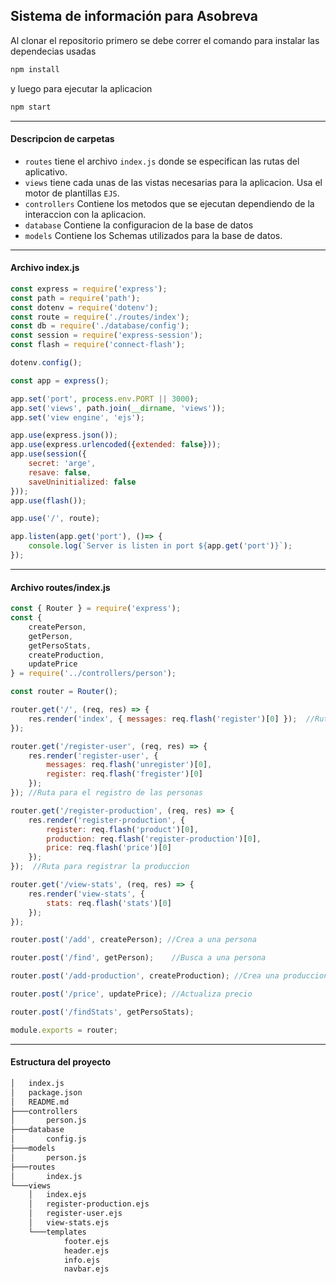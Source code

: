 ## Sistema de información para Asobreva

Al clonar el repositorio primero se debe correr el comando para instalar las dependecias usadas
```bash
npm install
```
y luego para ejecutar la aplicacion 
```bash
npm start
```
---
#### Descripcion de carpetas
- `routes` tiene el archivo `index.js` donde se especifican las rutas del aplicativo.
- `views` tiene cada unas de las vistas necesarias para la aplicacion. Usa el motor de plantillas `EJS`.
- `controllers` Contiene los metodos que se ejecutan dependiendo de la interaccion con la aplicacion.
- `database` Contiene la configuracion de la base de datos 
- `models` Contiene los Schemas utilizados para la base de datos.
---
#### Archivo index.js
```javascript
const express = require('express');
const path = require('path');
const dotenv = require('dotenv');
const route = require('./routes/index');
const db = require('./database/config');
const session = require('express-session');
const flash = require('connect-flash');

dotenv.config();

const app = express();

app.set('port', process.env.PORT || 3000);
app.set('views', path.join(__dirname, 'views'));
app.set('view engine', 'ejs');

app.use(express.json());
app.use(express.urlencoded({extended: false}));
app.use(session({
    secret: 'arge',
    resave: false,
    saveUninitialized: false
}));
app.use(flash());

app.use('/', route);

app.listen(app.get('port'), ()=> {
    console.log(`Server is listen in port ${app.get('port')}`);
});
```
---
#### Archivo routes/index.js
```javascript
const { Router } = require('express');
const {
    createPerson,
    getPerson,
    getPersoStats,
    createProduction,
    updatePrice
} = require('../controllers/person');

const router = Router();

router.get('/', (req, res) => {
    res.render('index', { messages: req.flash('register')[0] });  //Ruta principal
});

router.get('/register-user', (req, res) => {
    res.render('register-user', {
        messages: req.flash('unregister')[0],
        register: req.flash('fregister')[0]
    });
}); //Ruta para el registro de las personas

router.get('/register-production', (req, res) => {
    res.render('register-production', {
        register: req.flash('product')[0],
        production: req.flash('register-production')[0],
        price: req.flash('price')[0]
    });
});  //Ruta para registrar la produccion

router.get('/view-stats', (req, res) => {
    res.render('view-stats', {
        stats: req.flash('stats')[0]
    });
});

router.post('/add', createPerson); //Crea a una persona

router.post('/find', getPerson);    //Busca a una persona

router.post('/add-production', createProduction); //Crea una produccion

router.post('/price', updatePrice); //Actualiza precio

router.post('/findStats', getPersoStats);

module.exports = router;
```
---
#### Estructura del proyecto
```bash
│   index.js
│   package.json
│   README.md  
├───controllers
│       person.js
├───database
│       config.js
├───models
│       person.js
├───routes
│       index.js
└───views
    │   index.ejs
    │   register-production.ejs
    │   register-user.ejs
    │   view-stats.ejs
    └───templates
            footer.ejs
            header.ejs
            info.ejs
            navbar.ejs
```
